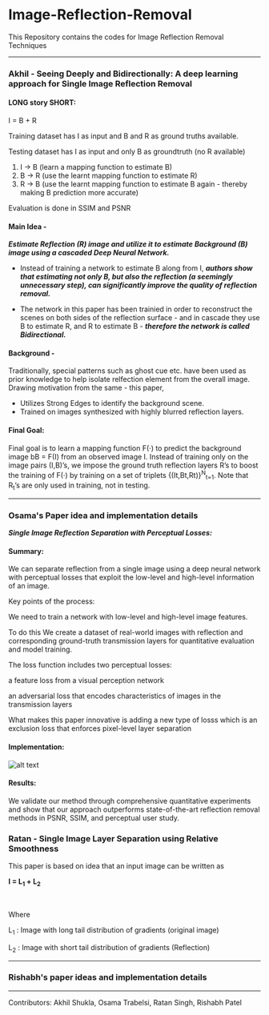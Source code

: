 # Image-Reflection-Removal
This Repository contains the codes for Image Reflection Removal Techniques

<hr/>

###  Akhil - Seeing Deeply and Bidirectionally: A deep learning approach for Single Image Reflection Removal

#### LONG story SHORT:

I = B +  R

Training dataset has I as input and B and R as ground truths available.

Testing dataset has I as input and only B as groundtruth (no R available)

1) I -> B     (learn a mapping function to estimate B)
2) B -> R    (use the learnt mapping function to estimate R)
3) R -> B    (use the learnt mapping function to estimate B again - thereby making B prediction more accurate)

Evaluation is done in SSIM and PSNR


#### Main Idea - 

***Estimate Reflection (R) image and utilize it to estimate Background (B) image using a cascaded Deep Neural Network.***

- Instead of training a network to estimate B along from I, ***authors show that estimating not only B, but also the reflection (a seemingly unnecessary step), can significantly improve the quality of reflection removal.***

- The network in this paper has been trainied in order to reconstruct the scenes on both sides of the reflection surface - and in cascade they use B to estimate R, and R to estimate B - ***therefore the network is called Bidirectional.***

#### Background - 

Traditionally, special patterns such as ghost cue etc. have been used as prior knowledge to help isolate relfection element from the overall image. 
Drawing motivation from the same - this paper,
- Utilizes Strong Edges to identify the background scene.
- Trained on images synthesized with highly blurred reflection layers.

#### Final Goal:
Final goal is to learn a mapping function F(·) to predict the background image bB = F(I) from an observed image I. Instead of training only on the image pairs (I,B)’s, we impose the ground truth reflection layers R’s to boost the training of F(·) by training on a set of triplets {(It,Bt,Rt)}<sup>N</sup><sub>t=1</sub>. Note that R<sub>t</sub>’s are only used in training, not in testing.

<hr/>

### Osama's Paper idea and implementation details

***Single Image Reflection Separation with Perceptual Losses:*** 

#### Summary: 

We can separate reflection from a single image using a deep neural network with perceptual losses that exploit the low-level and high-level information of an image.  

Key points of the process:  

We need to train a network with low-level and high-level image features. 

To do this We create a dataset of real-world images with reflection and corresponding ground-truth transmission layers for quantitative evaluation and model training. 

The loss function includes two perceptual losses: 

a feature loss from a visual perception network 

an adversarial loss that encodes characteristics of images in the transmission layers 

 What makes this paper innovative is adding a new type of losss which is an exclusion loss that enforces pixel-level layer separation 

#### Implementation: 
![alt text](https://github.com/[Ratansingh648]/[Image-Reflection-Removal]/Lossimplementation.PNG?raw=true)
 

#### Results: 

We validate our method through comprehensive quantitative experiments and show that our approach outperforms state-of-the-art reflection removal methods in PSNR, SSIM, and perceptual user study. 

### Ratan - Single Image Layer Separation using Relative Smoothness

This paper is based on idea that an input image can be written as

**I = L<sub>1</sub> + L<sub>2</sub>**

<br/>

Where 

L<sub>1</sub> : Image with long tail distribution of gradients (original image)

L<sub>2</sub> : Image with short tail distribution of gradients (Reflection)

<hr/>

### Rishabh's paper ideas and implementation details

<hr/>

Contributors: Akhil Shukla, Osama Trabelsi, Ratan Singh, Rishabh Patel
